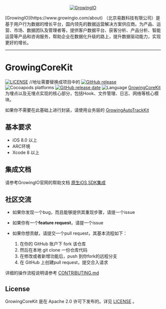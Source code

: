 <p align="center" >
  <a href='https://www.growingio.com'><img src="https://www.growingio.com/assets/images/home_v3/gio-logo-primary.png" alt="GrowingIO" title="GrowingIO"></a>
</p>
[GrowingIO](https://www.growingio.com/about) （北京易数科技有限公司）是基于用户行为数据的增长平台，国内领先的数据运营解决方案供应商。为产品、运营、市场、数据团队及管理者等，提供客户数据平台、获客分析、产品分析、智能运营等产品和咨询服务，帮助企业在数据化升级的路上，提升数据驱动能力，实现更好的增长。

---

# GrowingCoreKit

[![LICENSE](https://img.shields.io/github/license/pingcap/tidb.svg)](https://github.com/pingcap/tidb/blob/master/LICENSE)
//地址需要替换成项目中的
[![GitHub release](https://img.shields.io/github/tag/growingio/GrowingSDK-iOS-GrowingCoreKit.svg?label=release)](https://github.com/growingio/GrowingSDK-iOS-GrowingCoreKit/releases)
![Cocoapods platforms](https://img.shields.io/cocoapods/p/GrowingCoreKit.svg?color=gree)
[![GitHub release date](https://img.shields.io/github/release-date/growingio/GrowingSDK-iOS-GrowingCoreKit.svg)](https://github.com/growingio/GrowingSDK-iOS-GrowingCoreKit/releases)
![Language](https://img.shields.io/badge/language-Objective--C-brightgreen.svg)
[GrowingCoreKit](https://github.com/growingio/GrowingSDK-iOS-GrowingCoreKit) 为埋点以及无埋点实现的核心部分，包括Hook、文件管理、日志、网络等核心模块。

如果你不需要在此基础上进行封装，请使用业务层的 [GrowingAutoTrackKit](https://github.com/growingio/GrowingSDK-iOS-GrowingAutoTrackKit)



## 基本要求

- iOS 8.0 以上
- ARC环境
- Xcode 8 以上

## 集成文档

请参考GrowingIO官网的帮助文档 [原生iOS SDK集成](https://docs.growingio.com/v3/developer-manual/sdkintegrated/ios-sdk/)

## 社区交流

- 如果你发现一个bug，而且能够提供其重现步骤，请提一个issue

- 如果你有一个**feature request**，请提一个issue

- 如果你想贡献，请提交一个pull request，其基本流程如下：

  1. 在你的 GitHub 账户下 fork 该仓库
  2. 然后在本地 git clone 一份仓库代码
  3. 在修改或者新增功能后，push 到你fork的远程分支
  4. 在 GitHub 上创建pull request，提交合入请求

详细的操作流程说明请参考 [CONTRIBUTING.md](https://github.com/CaicaiNo/HCPush/blob/master/CONTRIBUTING.md)

## License

GrowingCoreKit 是在 Apache 2.0 许可下发布的。详见 [LICENSE](https://github.com/AFNetworking/AFNetworking/blob/master/LICENSE) 。

